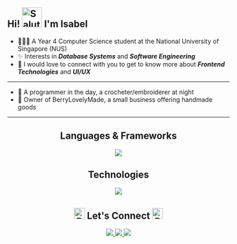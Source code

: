 
<!-- **IsabelChong/IsabelChong** is a ✨ _special_ ✨ repository because its `README.md` (this file) appears on your GitHub profile. -->

## Hi! <img src="https://raw.githubusercontent.com/Tarikul-Islam-Anik/Animated-Fluent-Emojis/master/Emojis/Smilies/Saluting%20Face.png" alt="Saluting Face" width="45" height="45" /> I'm Isabel

- 👩🏻‍💻 A Year 4 Computer Science student at the National University of Singapore (NUS)
- ✨ Interests in _**Database Systems**_ and _**Software Engineering**_
- 🧸 I would love to connect with you to get to know more about _**Frontend Technologies**_  and _**UI/UX**_

---

- 🧶 A programmer in the day, a crocheter/embroiderer at night
- 🍒 Owner of BerryLovelyMade, a small business offering handmade goods

---

 <h2 align="center">Languages & Frameworks</h2>
 <p align="center">
  <a href="https://skillicons.dev">
    <img src="https://skillicons.dev/icons?i=java,html,c,css,python,postgres,javascript,typescript,tailwind" />
  </a>
</p>

<h2 align="center">Technologies</h2>
<p align="center">
  <a href="https://skillicons.dev">
    <img src="https://skillicons.dev/icons?i=github,aws,gcp,idea,vscode,figma,mongodb,mysql,gradle,materialui,nodejs,postman,pytorch,unity,raspberrypi" />
  </a>
</p>

<h2 align="center"><img src="https://raw.githubusercontent.com/Tarikul-Islam-Anik/Animated-Fluent-Emojis/master/Emojis/Smilies/Revolving%20Hearts.png" alt="Revolving Hearts" width="25" height="25" /> Let's Connect <img src="https://raw.githubusercontent.com/Tarikul-Islam-Anik/Animated-Fluent-Emojis/master/Emojis/Smilies/Revolving%20Hearts.png" alt="Revolving Hearts" width="25" height="25" /></h2>
 <p align="center">
  <a href="https://www.linkedin.com/in/isabel-chong-78b247169/">
    <img src="https://skillicons.dev/icons?i=linkedin" />
  </a>
  <a href="https://www.instagram.com/isxbeao">
    <img src="https://skillicons.dev/icons?i=instagram" />
  </a>
  <a href="https://www.instagram.com/berrylovelymade">
    <img src="https://skillicons.dev/icons?i=instagram" />
  </a>
</p>
